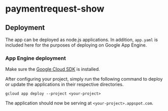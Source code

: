 # paymentrequest-show

## Deployment

The app can be deployed as node.js applications. In addition, `app.yaml` is
included here for the purposes of deploying on Google App Engine.

### App Engine deployment

Make sure the [Google Cloud SDK](https://cloud.google.com/sdk/install) is
installed.

After configuring your project, simply run the following command to deploy
or update the applications in their respective directories.

`gcloud app deploy --project <your-project>`

The application should now be serving at `<your-project>.appspot.com`.
